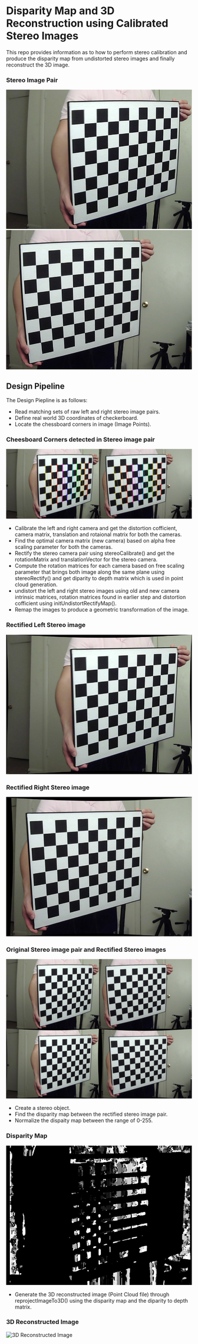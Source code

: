 # Disparity Map and 3D Reconstruction using Calibrated Stereo Images
This repo provides information as to how to perform stereo calibration and produce the disparity map from undistorted stereo images and finally reconstruct the 3D image.

### Stereo Image Pair
![Left image](Left/frame111_l.jpg?raw=true)
![Right image](Right/frame111_r.jpg?raw=true)

## Design Pipeline
The Design Piepline is as follows:
* Read matching sets of raw left and right stereo image pairs.
* Define real world 3D coordinates of checkerboard.
* Locate the chessboard corners in image (Image Points).
### Cheesboard Corners detected in Stereo image pair
![Detected corners](Calib/frame111_corners.jpg?raw=true)
* Calibrate the left and right camera and get the distortion cofficient, camera matrix, translation and rotaional matrix for both the cameras.
* Find the optimal camera matrix (new camera) based on alpha free scaling parameter for both the cameras.
* Rectify the stereo camera pair using stereoCalibrate() and get the rotationMatrix and translationVector for the stereo camera. 
* Compute the rotation matrices for each camera based on free scaling parameter that brings both image along the same plane using stereoRectify() and
  get diparity to depth matrix which is used in point cloud generation.
* undistort the left and right stereo images using old and new camera intrinsic matrices, rotation matrices found in earlier step
  and distortion cofficient using initUndistortRectifyMap().
* Remap the images to produce a geometric transformation of the image.
### Rectified Left Stereo image
![Rectified Left Stereo image](Output/Rectified_frames/L/frame111_l_rectified.jpg?raw=true)
### Rectified Right Stereo image
![Rectified Right Stereo image](Output/Rectified_frames/R/frame111_r_rectified.jpg?raw=true)
### Original Stereo image pair and Rectified Stereo images
![Comparision](Output/Compare_rectified_frame_pairs/frame111_rectified.jpg?raw=true)
* Create a stereo object.
* Find the disparity map between the rectified stereo image pair.
* Normalize the dispaity map between the range of 0-255.
### Disparity Map
![Disparity Map](Output/Rectified_frames/Disparity/frame111_l_disparity.jpg?raw=true)
* Generate the 3D reconstructed image (Point Cloud file) through reprojectImageTo3D() using the disparity map and the diparity to depth matrix.
### 3D Reconstructed Image
![3D Reconstructed Image](https://drive.google.com/uc?export=view&id=1RDOZDPLox7sH_LDQ5aNdYFRs0ziz9bwL)


 
